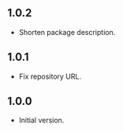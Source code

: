 ## 1.0.2

- Shorten package description.

## 1.0.1

- Fix repository URL.

## 1.0.0

- Initial version.
